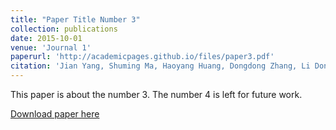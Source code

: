 ```yaml
---
title: "Paper Title Number 3"
collection: publications
date: 2015-10-01
venue: 'Journal 1'
paperurl: 'http://academicpages.github.io/files/paper3.pdf'
citation: 'Jian Yang, Shuming Ma, Haoyang Huang, Dongdong Zhang, Li Dong, Shaohan Huang, Alexandre Muzio, Saksham Singhal, Hany Hassan Awadalla, Xia Song, Furu Wei. Multilingual Machine Translation Systems from Microsoft for WMT21 Shared Task. In WMT@EMNLP 2021.'
---
```

This paper is about the number 3. The number 4 is left for future work.

[Download paper here](https://aclanthology.org/2021.wmt-1.54.pdf)

